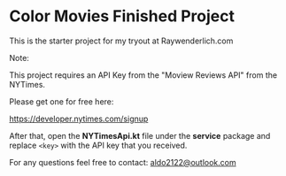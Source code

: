 # Color Movies Finished Project

This is the starter project for my tryout at Raywenderlich.com

Note:

This project requires an API Key from the "Moview Reviews API" from the NYTimes.

Please get one for free here:

https://developer.nytimes.com/signup

After that, open the **NYTimesApi.kt** file under the **service** package and replace `<key>` with the API key that you received. 

For any questions feel free to contact: aldo2122@outlook.com
